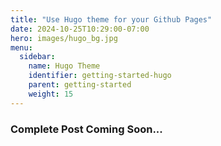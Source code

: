```yaml
---
title: "Use Hugo theme for your Github Pages"
date: 2024-10-25T10:29:00-07:00
hero: images/hugo_bg.jpg
menu:
  sidebar:
    name: Hugo Theme
    identifier: getting-started-hugo
    parent: getting-started
    weight: 15
---
```

### Complete Post Coming Soon...
